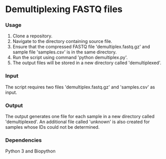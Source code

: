 # Demultiplexing FASTQ files

### Usage
1. Clone a repository.
2. Navigate to the directory containing source file.
3. Ensure that the compressed FASTQ file 'demultiplex.fastq.gz' and sample file 'samples.csv' is in the same directory.
4. Run the script using command 'python demultiplex.py'.
5. The output files will be stored in a new directory called 'demultiplexed'.

### Input
The script requires two files 'demultiplex.fastq.gz' and 'samples.csv' as input.

### Output
The output generates one file for each sample in a new directory called 'demultiplexed'. An additional file called 'unknown' is also created for samples whose IDs could not be determined.

### Dependencies
Python 3 and Biopython 
